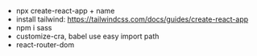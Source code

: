 -   npx create-react-app + name
-   install tailwind: https://tailwindcss.com/docs/guides/create-react-app
-   npm i sass
-   customize-cra, babel use easy import path
-   react-router-dom
